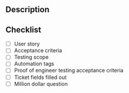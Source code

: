 ## Description



## Checklist
- [ ] User story
- [ ] Acceptance criteria
- [ ] Testing scope
- [ ] Automation tags
- [ ] Proof of engineer testing acceptance criteria
- [ ] Ticket fields filled out
- [ ] Million dollar question

